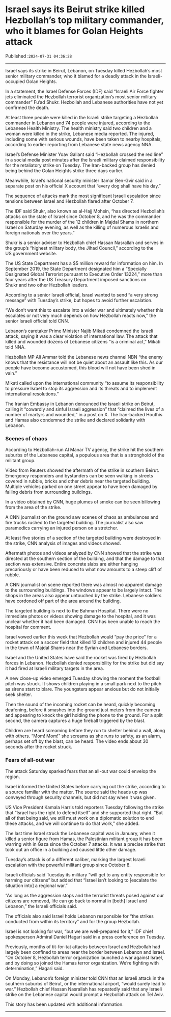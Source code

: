 # Israel says its Beirut strike killed Hezbollah’s top military commander, who it blames for Golan Heights attack

Published :`2024-07-31 04:36:28`

---

Israel says its strike in Beirut, Lebanon, on Tuesday killed Hezbollah’s most senior military commander, who it blamed for a deadly attack in the Israeli-occupied Golan Heights.

In a statement, the Israel Defense Forces (IDF) said “Israeli Air Force fighter jets eliminated the Hezbollah terrorist organization’s most senior military commander” Fu’ad Shukr. Hezbollah and Lebanese authorities have not yet confirmed the death.

At least three people were killed in the Israeli strike targeting a Hezbollah commander in Lebanon and 74 people were injured, according to the Lebanese Health Ministry. The health ministry said two children and a woman were killed in the strike, Lebanese media reported. The injured, including some with serious wounds, have been taken to nearby hospitals, according to earlier reporting from Lebanese state news agency NNA.

Israel’s Defense Minister Yoav Gallant said “Hezbollah crossed the red line” in a social media post minutes after the Israeli military claimed responsibility for the retaliatory strike on Tuesday. The Iran-backed group has denied being behind the Golan Heights strike three days earlier.

Meanwhile, Israel’s national security minister Itamar Ben-Gvir said in a separate post on his official X account that “every dog shall have his day.”

The sequence of attacks mark the most significant Israeli escalation since tensions between Israel and Hezbollah flared after October 7.

The IDF said Shukr, also known as al-Hajj Mohsin, “has directed Hezbollah’s attacks on the state of Israel since October 8, and he was the commander responsible for the murder of the 12 children in Majdal Shams in northern Israel on Saturday evening, as well as the killing of numerous Israelis and foreign nationals over the years.”

Shukr is a senior adviser to Hezbollah chief Hassan Nasrallah and serves in the group’s “highest military body, the Jihad Council,” according to the US government website.

The US State Department has a $5 million reward for information on him. In September 2019, the State Department designated him a “Specially Designated Global Terrorist pursuant to Executive Order 13224,” more than four years after the US Treasury Department imposed sanctions on Shukr and two other Hezbollah leaders.

According to a senior Israeli official, Israel wanted to send “a very strong message” with Tuesday’s strike, but hopes to avoid further escalation.

“We don’t want this to escalate into a wider war and ultimately whether this escalates or not very much depends on how Hezbollah reacts now,” the senior Israeli official told CNN.

Lebanon’s caretaker Prime Minister Najib Mikati condemned the Israeli attack, saying it was a clear violation of international law. The attack that killed and wounded dozens of Lebanese citizens “is a criminal act,” Mikati told NNA.

Hezbollah MP Ali Ammar told the Lebanese news channel NBN “the enemy knows that the resistance will not be quiet about an assault like this. As our people have become accustomed, this blood will not have been shed in vain.”

Mikati called upon the international community “to assume its responsibility to pressure Israel to stop its aggression and its threats and to implement international resolutions.”

The Iranian Embassy in Lebanon denounced the Israeli strike on Beirut, calling it “cowardly and sinful Israeli aggression” that “claimed the lives of a number of martyrs and wounded,” in a post on X. The Iran-backed Houthis and Hamas also condemned the strike and declared solidarity with Lebanon.

### Scenes of chaos

According to Hezbollah-run Al Manar TV agency, the strike hit the southern suburbs of the Lebanese capital, a populous area that is a stronghold of the militant group.

Video from Reuters showed the aftermath of the strike in southern Beirut. Emergency responders and bystanders can be seen walking in streets covered in rubble, bricks and other debris near the targeted building. Multiple vehicles parked on one street appear to have been damaged by falling debris from surrounding buildings.

In a video obtained by CNN, huge plumes of smoke can be seen billowing from the area of the strike.

A CNN journalist on the ground saw scenes of chaos as ambulances and fire trucks rushed to the targeted building. The journalist also saw paramedics carrying an injured person on a stretcher.

At least five stories of a section of the targeted building were destroyed in the strike, CNN analysis of images and videos showed.

Aftermath photos and videos analyzed by CNN showed that the strike was directed at the southern section of the building, and that the damage to that section was extensive. Entire concrete slabs are either hanging precariously or have been reduced to what now amounts to a steep cliff of rubble.

A CNN journalist on scene reported there was almost no apparent damage to the surrounding buildings. The windows appear to be largely intact. The shops in the areas also appear untouched by the strike. Lebanese soldiers have cordoned off part of the area around the building.

The targeted building is next to the Bahman Hospital. There were no immediate photos or videos showing damage to the hospital, and it was unclear whether it had been damaged. CNN has been unable to reach the hospital for comment.

Israel vowed earlier this week that Hezbollah would “pay the price” for a rocket attack on a soccer field that killed 12 children and injured 44 people in the town of Majdal Shams near the Syrian and Lebanese borders.

Israel and the United States have said the rocket was fired by Hezbollah forces in Lebanon. Hezbollah denied responsibility for the strike but did say it had fired at Israeli military targets in the area.

A new close-up video emerged Tuesday showing the moment the football pitch was struck. It shows children playing in a small park next to the pitch as sirens start to blare. The youngsters appear anxious but do not initially seek shelter.

Then the sound of the incoming rocket can be heard, quickly becoming deafening, before it smashes into the ground just meters from the camera and appearing to knock the girl holding the phone to the ground. For a split second, the camera captures a huge fireball triggered by the blast.

Children are heard screaming before they run to shelter behind a wall, along with others. “Mom! Mom!” she screams as she runs to safety, as an alarm, perhaps set off by the blast, can be heard. The video ends about 30 seconds after the rocket struck.

### Fears of all-out war

The attack Saturday sparked fears that an all-out war could envelop the region.

Israel informed the United States before carrying out the strike, according to a source familiar with the matter. The source said the heads up was conveyed through security channels, but did not say when it was given.

US Vice President Kamala Harris told reporters Tuesday following the strike that “Israel has the right to defend itself” and she supported that right. “But all of that being said, we still must work on a diplomatic solution to end these attacks, and we will continue to do that work,” she added.

The last time Israel struck the Lebanese capital was in January, when it killed a senior figure from Hamas, the Palestinian militant group it has been warring with in Gaza since the October 7 attacks. It was a precise strike that took out an office in a building and caused little other damage.

Tuesday’s attack is of a different caliber, marking the largest Israeli escalation with the powerful militant group since October 8.

Israeli officials said Tuesday its military “will get to any entity responsible for harming our citizens” but added that “Israel isn’t looking to [escalate the situation into] a regional war.”

“As long as the aggression stops and the terrorist threats posed against our citizens are removed, life can go back to normal in [both] Israel and Lebanon,” the Israeli officials said.

The officials also said Israel holds Lebanon responsible for “the strikes conducted from within its territory” and for the group Hezbollah.

Israel is not looking for war, “but we are well-prepared for it,” IDF chief spokesperson Admiral Daniel Hagari said in a press conference on Tuesday.

Previously, months of tit-for-tat attacks between Israel and Hezbollah had largely been confined to areas near the border between Lebanon and Israel. “On October 8, Hezbollah terror organization launched a war against Israel, and by doing so joined the Hamas terror organization. We’re fighting with determination,” Hagari said.

On Monday, Lebanon’s foreign minister told CNN that an Israeli attack in the southern suburbs of Beirut, or the international airport, “would surely lead to war.” Hezbollah chief Hassan Nasrallah has repeatedly said that any Israeli strike on the Lebanese capital would prompt a Hezbollah attack on Tel Aviv.

This story has been updated with additional information.

---

